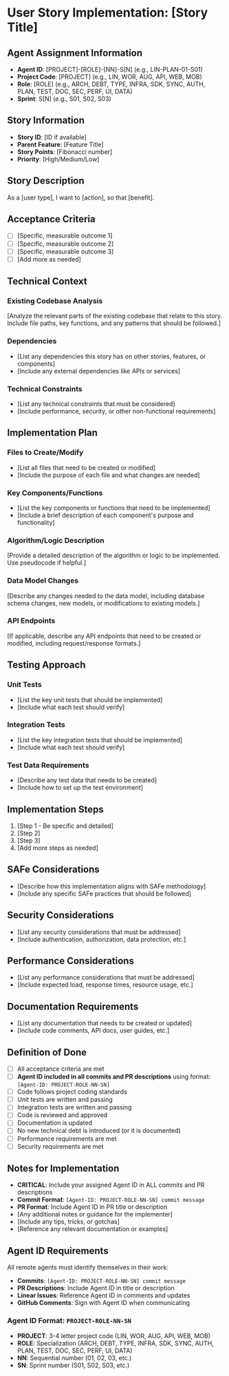 # User Story Implementation: [Story Title]

## Agent Assignment Information
- **Agent ID**: [PROJECT]-[ROLE]-[NN]-S[N] (e.g., LIN-PLAN-01-S01)
- **Project Code**: [PROJECT] (e.g., LIN, WOR, AUG, API, WEB, MOB)
- **Role**: [ROLE] (e.g., ARCH, DEBT, TYPE, INFRA, SDK, SYNC, AUTH, PLAN, TEST, DOC, SEC, PERF, UI, DATA)
- **Sprint**: S[N] (e.g., S01, S02, S03)

## Story Information
- **Story ID**: [ID if available]
- **Parent Feature**: [Feature Title]
- **Story Points**: [Fibonacci number]
- **Priority**: [High/Medium/Low]

## Story Description
As a [user type], I want to [action], so that [benefit].

## Acceptance Criteria
- [ ] [Specific, measurable outcome 1]
- [ ] [Specific, measurable outcome 2]
- [ ] [Specific, measurable outcome 3]
- [ ] [Add more as needed]

## Technical Context
### Existing Codebase Analysis
[Analyze the relevant parts of the existing codebase that relate to this story. Include file paths, key functions, and any patterns that should be followed.]

### Dependencies
- [List any dependencies this story has on other stories, features, or components]
- [Include any external dependencies like APIs or services]

### Technical Constraints
- [List any technical constraints that must be considered]
- [Include performance, security, or other non-functional requirements]

## Implementation Plan
### Files to Create/Modify
- [List all files that need to be created or modified]
- [Include the purpose of each file and what changes are needed]

### Key Components/Functions
- [List the key components or functions that need to be implemented]
- [Include a brief description of each component's purpose and functionality]

### Algorithm/Logic Description
[Provide a detailed description of the algorithm or logic to be implemented. Use pseudocode if helpful.]

### Data Model Changes
[Describe any changes needed to the data model, including database schema changes, new models, or modifications to existing models.]

### API Endpoints
[If applicable, describe any API endpoints that need to be created or modified, including request/response formats.]

## Testing Approach
### Unit Tests
- [List the key unit tests that should be implemented]
- [Include what each test should verify]

### Integration Tests
- [List the key integration tests that should be implemented]
- [Include what each test should verify]

### Test Data Requirements
- [Describe any test data that needs to be created]
- [Include how to set up the test environment]

## Implementation Steps
1. [Step 1 - Be specific and detailed]
2. [Step 2]
3. [Step 3]
4. [Add more steps as needed]

## SAFe Considerations
- [Describe how this implementation aligns with SAFe methodology]
- [Include any specific SAFe practices that should be followed]

## Security Considerations
- [List any security considerations that must be addressed]
- [Include authentication, authorization, data protection, etc.]

## Performance Considerations
- [List any performance considerations that must be addressed]
- [Include expected load, response times, resource usage, etc.]

## Documentation Requirements
- [List any documentation that needs to be created or updated]
- [Include code comments, API docs, user guides, etc.]

## Definition of Done
- [ ] All acceptance criteria are met
- [ ] **Agent ID included in all commits and PR descriptions** using format: `[Agent-ID: PROJECT-ROLE-NN-SN]`
- [ ] Code follows project coding standards
- [ ] Unit tests are written and passing
- [ ] Integration tests are written and passing
- [ ] Code is reviewed and approved
- [ ] Documentation is updated
- [ ] No new technical debt is introduced (or it is documented)
- [ ] Performance requirements are met
- [ ] Security requirements are met

## Notes for Implementation
- **CRITICAL**: Include your assigned Agent ID in ALL commits and PR descriptions
- **Commit Format**: `[Agent-ID: PROJECT-ROLE-NN-SN] commit message`
- **PR Format**: Include Agent ID in PR title or description
- [Any additional notes or guidance for the implementer]
- [Include any tips, tricks, or gotchas]
- [Reference any relevant documentation or examples]

## Agent ID Requirements
All remote agents must identify themselves in their work:
- **Commits**: `[Agent-ID: PROJECT-ROLE-NN-SN] commit message`
- **PR Descriptions**: Include Agent ID in title or description
- **Linear Issues**: Reference Agent ID in comments and updates
- **GitHub Comments**: Sign with Agent ID when communicating

### Agent ID Format: `PROJECT-ROLE-NN-SN`
- **PROJECT**: 3-4 letter project code (LIN, WOR, AUG, API, WEB, MOB)
- **ROLE**: Specialization (ARCH, DEBT, TYPE, INFRA, SDK, SYNC, AUTH, PLAN, TEST, DOC, SEC, PERF, UI, DATA)
- **NN**: Sequential number (01, 02, 03, etc.)
- **SN**: Sprint number (S01, S02, S03, etc.)

